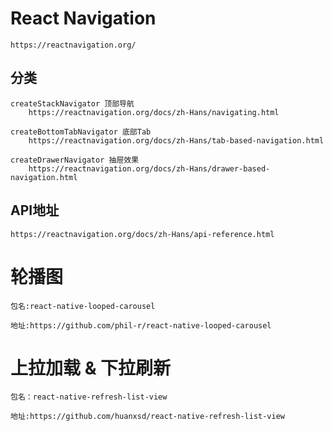 # React Navigation
    https://reactnavigation.org/

## 分类
    createStackNavigator 顶部导航
        https://reactnavigation.org/docs/zh-Hans/navigating.html

    createBottomTabNavigator 底部Tab
        https://reactnavigation.org/docs/zh-Hans/tab-based-navigation.html

    createDrawerNavigator 抽屉效果
        https://reactnavigation.org/docs/zh-Hans/drawer-based-navigation.html

## API地址
    https://reactnavigation.org/docs/zh-Hans/api-reference.html

# 轮播图
    包名:react-native-looped-carousel

    地址:https://github.com/phil-r/react-native-looped-carousel

# 上拉加载 & 下拉刷新
    包名：react-native-refresh-list-view

    地址:https://github.com/huanxsd/react-native-refresh-list-view
        
